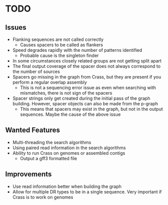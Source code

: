 # TODO
 
## Issues
* Flanking sequences are not called correctly
    * Causes spacers to be called as flankers
* Speed degrades rapidly with the number of patterns identified
    * Probable cause is the singleton finder
* In some circumstances closely related groups are not getting split apart
* The final output coverage of the spacer does not always correspond to the number of sources
* Spacers go missing in the graph from Crass, but they are present if you perform a regular overlap assembly
    * This is not a sequencing error issue as even when searching with mismatches, there is not sign of the spacers
* Spacer strings only get created during the initial pass of the graph building.  However, spacer objects can also be made from the p-graph
    * This means that spacers may exist in the graph, but not in the output sequences.  Maybe the cause of the above issue

## Wanted Features
* Multi-threading the search algorithms
* Using paired read information in the search algorithms
* Ability to run Crass on genomes or assembled contigs
    * Output a gff3 formatted file
## Improvements
* Use read information better when building the graph
* Allow for multiple DR types to be in a single sequence. Very important if Crass is to work on genomes 
